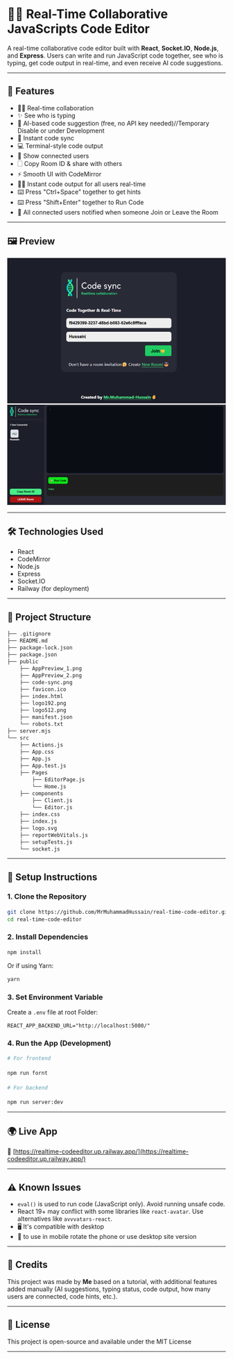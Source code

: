 # 🧑‍💻 Real-Time Collaborative JavaScripts Code Editor 

A real-time collaborative code editor built with **React**, **Socket.IO**, **Node.js**, and **Express**. Users can write and run JavaScript code together, see who is typing, get code output in real-time, and even receive AI code suggestions.

---

## 🚀 Features

* 🧑‍🥝 Real-time collaboration
* ✨ See who is typing
* 🧠 AI-based code suggestion (free, no API key needed)//Temporary Disable or under Development
* 📄 Instant code sync
* 💻 Terminal-style code output
* 👥 Show connected users
* 🗌 Copy Room ID & share with others
* ⚡ Smooth UI with CodeMirror
* 👨‍💻 Instant code output for all users real-time
* ⌨️ Press "Ctrl+Space" together to get hints
* ⌨️ Press "Shift+Enter" together to Run Code
* 👥 All connected users notified when someone Join or Leave the Room

---

## 🖼️ Preview

![App Preview](./public/AppPreview_1.png)
![App Preview](./public/AppPreview_2.png)

---

## 🛠️ Technologies Used

* React
* CodeMirror
* Node.js
* Express
* Socket.IO
* Railway (for deployment)

---

## 📁 Project Structure

```
├── .gitignore
├── README.md
├── package-lock.json
├── package.json
├── public
    ├── AppPreview_1.png
    ├── AppPreview_2.png
    ├── code-sync.png
    ├── favicon.ico
    ├── index.html
    ├── logo192.png
    ├── logo512.png
    ├── manifest.json
    └── robots.txt
├── server.mjs
└── src
    ├── Actions.js
    ├── App.css
    ├── App.js
    ├── App.test.js
    ├── Pages
        ├── EditorPage.js
        └── Home.js
    ├── components
        ├── Client.js
        └── Editor.js
    ├── index.css
    ├── index.js
    ├── logo.svg
    ├── reportWebVitals.js
    ├── setupTests.js
    └── socket.js
```

---

## 🔧 Setup Instructions

### 1. Clone the Repository

```bash
git clone https://github.com/MrMuhammadHussain/real-time-code-editor.git
cd real-time-code-editor
```

### 2. Install Dependencies

```bash
npm install
```

Or if using Yarn:

```bash
yarn
```

### 3. Set Environment Variable

Create a `.env` file at root Folder:

```env
REACT_APP_BACKEND_URL="http://localhost:5080/"
```

### 4. Run the App (Development)

```bash
# For frontend

npm run fornt

# For backend

npm run server:dev
```
---

## 🌍 Live App

🔗 [https://realtime-codeeditor.up.railway.app/](https://realtime-codeeditor.up.railway.app/)

---

## ⚠️ Known Issues

* `eval()` is used to run code (JavaScript only). Avoid running unsafe code.
* React 19+ may conflict with some libraries like `react-avatar`. Use alternatives like `avvvatars-react`.
* 🖥️ It's compatible with desktop
* 📱 to use in mobile rotate the phone or use desktop site version

---

## 🙌 Credits

This project was made by **Me** based on a tutorial, with additional features added manually (AI suggestions, typing status, code output, how many users are connected, code hints, etc.).

---

## 📄 License

This project is open-source and available under the MIT License

---